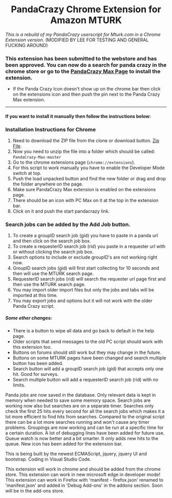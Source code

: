 <h1 align="center">PandaCrazy Chrome Extension for Amazon MTURK</h1>

*This is a rebuild of my PandaCrazy userscript for Mturk.com in a Chrome Extension version.* (MODIFIED BY LEE FOR TESTING AND GENERAL FUCKING AROUND)

### This extension has been submitted to the webstore and has been approved. You can now do a search for panda crazy in the chrome store or go to the [PandaCrazy Max Page](https://chrome.google.com/webstore/detail/pandacrazy-max/gefompgkggmjbcihdkdbfddhjnnceipm) to install the extension.
* If the Panda Crazy Icon doesn't show up on the chrome bar then click on the extensions icon and then push the pin next to the Panda Crazy Max extension.

-----
#### If you want to install it manually then follow the instructions below:
### Installation Instructions for Chrome
1. Need to download the ZIP file from the clone or download button. [Zip File](https://github.com/JohnnyRS/PandaCrazy-Max/archive/master.zip).
1. Now you need to unzip the file into a folder which should be called: `PandaCrazy-Max-master`
1. Go to the chrome extensions page (`chrome://extensions`).
1. For this script to work manually you have to enable the Developer Mode switch at top.
1. Push the load unpacked button and find the new folder or drag and drop the folder anywhere on the page.
1. Make sure PandaCrazy Max extension is enabled on the extensions page.
1. There should be an icon with PC Max on it at the top in the extension bar.
1. Click on it and push the start pandacrazy link.

### Search jobs can be added by the Add Job button.
1. To create a groupID search job (gid) you have to paste in a panda url and then click on the search job box.
1. To create a requesterID search job (rid) you paste in a requester url with or without clicking the search job box.
1. Search options to include or exclude groupID's are not working right now.
1. GroupID search jobs (gid) will first start collecting for 10 seconds and then will use the MTURK search page.
1. RequesterID search jobs (rid) will search the requester url page first and then use the MTURK search page.
1. You may import older import files but only the jobs and tabs will be imported at this time.
1. You may export jobs and options but it will not work with the older Panda Crazy script.

##### Some other changes:
* There is a button to wipe all data and go back to default in the help page.
* Older scripts that send messages to the old PC script should work with this extension too.
* Buttons on forums should still work but they may change in the future.
* Buttons on some MTURK pages have been changed and search multiple button has been added.
* Search button will add a groupID search job (gid) that accepts only one hit. Good for surveys.
* Search multiple button will add a requesterID search job (rid) with no limits.

 Panda jobs are now saved in the database. Only relevant data is kept in memory when needed to save some memory space. Search jobs are working now also but searches are on a separate timer. Searches only check the first 25 hits every second for all the search jobs which makes it a lot more efficient to find hits from searches. Compared to the original script there can be a lot more searches running and won't cause any timer problems. Groupings are now working and can be run at a specific time for a certain duration. A lot of debugging lines have been added for future use. Queue watch is now better and a bit smarter. It only adds new hits to the queue. New icon has been added for the extension bar.

This is being built by the newest ECMAScript, jquery, jquery UI and bootstrap. Coding in Visual Studio Code.

This extension will work in chrome and should be added from the chrome store.
This extension can work in new microsoft edge in developer mode!
This extension can work in Firefox with 'manifest - firefox.json' renamed to 'manifest.json' and added in 'Debug Add-ons' in the addons section. Soon will be in the add-ons store.
